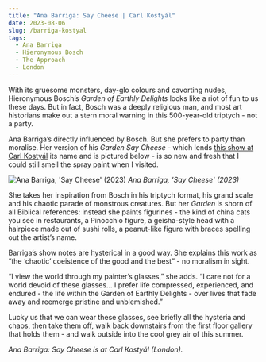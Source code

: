 ```yaml
---
title: "Ana Barriga: Say Cheese | Carl Kostyál"
date: 2023-08-06
slug: /barriga-kostyal
tags:
  - Ana Barriga
  - Hieronymous Bosch
  - The Approach
  - London
---
```


With its gruesome monsters, day-glo colours and cavorting nudes, Hieronymous Bosch’s *Garden of Earthly Delights* looks like a riot of fun to us these days. But in fact, Bosch was a deeply religious man, and most art historians make out a stern moral warning in this 500-year-old triptych - not a party.

Ana Barriga’s directly influenced by Bosch. But she prefers to party than moralise. Her version of his *Garden* *Say Cheese* - which lends [this show at Carl Kostyál](https://kostyal.com/exhibitions/23964/) its name and is pictured below - is so new and fresh that I could still smell the spray paint when I visited. 

![Ana Barriga, 'Say Cheese' (2023)](/barriga-kostyal-1.jpeg)
*Ana Barriga, 'Say Cheese' (2023)*

She takes her inspiration from Bosch in his triptych format, his grand scale and his chaotic parade of monstrous creatures. But her *Garden* is shorn of all Biblical references: instead she paints figurines - the kind of china cats you see in restaurants, a Pinocchio figure, a geisha-style head with a hairpiece made out of sushi rolls, a peanut-like figure with braces spelling out the artist’s name.

Barriga’s show notes are hysterical in a good way. She explains this work as “the ‘chaotic’ coeistence of the good and the best” - no moralism in sight.

“I view the world through my painter’s glasses,” she adds. “I care not for a world devoid of these glasses… I prefer life compressed, experienced, and endured - the life within the Garden of Earthly Delights - over lives that fade away and reemerge pristine and unblemished.”

Lucky us that we can wear these glasses, see briefly all the hysteria and chaos, then take them off, walk back downstairs from the first floor gallery that holds them - and walk outside into the cool grey air of this summer.

*Ana Barriga: Say Cheese is at Carl Kostyál (London).*